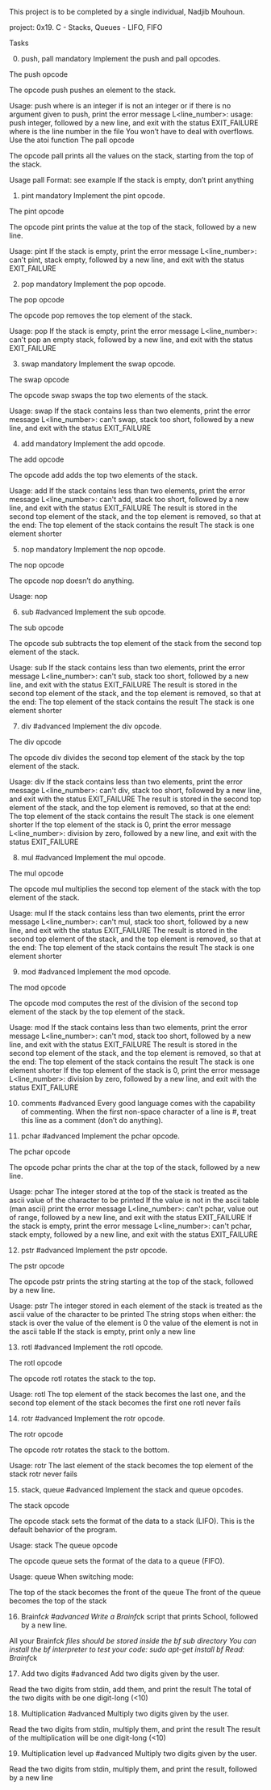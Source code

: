 This project is to be completed by a single individual, Nadjib Mouhoun.

project: 0x19. C - Stacks, Queues - LIFO, FIFO

Tasks

0. push, pall
mandatory
Implement the push and pall opcodes.

The push opcode

The opcode push pushes an element to the stack.

Usage: push <int>
where <int> is an integer
if <int> is not an integer or if there is no argument given to push, print the error message L<line_number>: usage: push integer, followed by a new line, and exit with the status EXIT_FAILURE
where is the line number in the file
You won’t have to deal with overflows. Use the atoi function
The pall opcode

The opcode pall prints all the values on the stack, starting from the top of the stack.

Usage pall
Format: see example
If the stack is empty, don’t print anything

1. pint
mandatory
Implement the pint opcode.

The pint opcode

The opcode pint prints the value at the top of the stack, followed by a new line.

Usage: pint
If the stack is empty, print the error message L<line_number>: can't pint, stack empty, followed by a new line, and exit with the status EXIT_FAILURE

2. pop
mandatory
Implement the pop opcode.

The pop opcode

The opcode pop removes the top element of the stack.

Usage: pop
If the stack is empty, print the error message L<line_number>: can't pop an empty stack, followed by a new line, and exit with the status EXIT_FAILURE


3. swap
mandatory
Implement the swap opcode.

The swap opcode

The opcode swap swaps the top two elements of the stack.

Usage: swap
If the stack contains less than two elements, print the error message L<line_number>: can't swap, stack too short, followed by a new line, and exit with the status EXIT_FAILURE

4. add
mandatory
Implement the add opcode.

The add opcode

The opcode add adds the top two elements of the stack.

Usage: add
If the stack contains less than two elements, print the error message L<line_number>: can't add, stack too short, followed by a new line, and exit with the status EXIT_FAILURE
The result is stored in the second top element of the stack, and the top element is removed, so that at the end:
The top element of the stack contains the result
The stack is one element shorter

5. nop
mandatory
Implement the nop opcode.

The nop opcode

The opcode nop doesn’t do anything.

Usage: nop

6. sub
#advanced
Implement the sub opcode.

The sub opcode

The opcode sub subtracts the top element of the stack from the second top element of the stack.

Usage: sub
If the stack contains less than two elements, print the error message L<line_number>: can't sub, stack too short, followed by a new line, and exit with the status EXIT_FAILURE
The result is stored in the second top element of the stack, and the top element is removed, so that at the end:
The top element of the stack contains the result
The stack is one element shorter

7. div
#advanced
Implement the div opcode.

The div opcode

The opcode div divides the second top element of the stack by the top element of the stack.

Usage: div
If the stack contains less than two elements, print the error message L<line_number>: can't div, stack too short, followed by a new line, and exit with the status EXIT_FAILURE
The result is stored in the second top element of the stack, and the top element is removed, so that at the end:
The top element of the stack contains the result
The stack is one element shorter
If the top element of the stack is 0, print the error message L<line_number>: division by zero, followed by a new line, and exit with the status EXIT_FAILURE

8. mul
#advanced
Implement the mul opcode.

The mul opcode

The opcode mul multiplies the second top element of the stack with the top element of the stack.

Usage: mul
If the stack contains less than two elements, print the error message L<line_number>: can't mul, stack too short, followed by a new line, and exit with the status EXIT_FAILURE
The result is stored in the second top element of the stack, and the top element is removed, so that at the end:
The top element of the stack contains the result
The stack is one element shorter

9. mod
#advanced
Implement the mod opcode.

The mod opcode

The opcode mod computes the rest of the division of the second top element of the stack by the top element of the stack.

Usage: mod
If the stack contains less than two elements, print the error message L<line_number>: can't mod, stack too short, followed by a new line, and exit with the status EXIT_FAILURE
The result is stored in the second top element of the stack, and the top element is removed, so that at the end:
The top element of the stack contains the result
The stack is one element shorter
If the top element of the stack is 0, print the error message L<line_number>: division by zero, followed by a new line, and exit with the status EXIT_FAILURE

10. comments
#advanced
Every good language comes with the capability of commenting. When the first non-space character of a line is #, treat this line as a comment (don’t do anything).

11. pchar
#advanced
Implement the pchar opcode.

The pchar opcode

The opcode pchar prints the char at the top of the stack, followed by a new line.

Usage: pchar
The integer stored at the top of the stack is treated as the ascii value of the character to be printed
If the value is not in the ascii table (man ascii) print the error message L<line_number>: can't pchar, value out of range, followed by a new line, and exit with the status EXIT_FAILURE
If the stack is empty, print the error message L<line_number>: can't pchar, stack empty, followed by a new line, and exit with the status EXIT_FAILURE

12. pstr
#advanced
Implement the pstr opcode.

The pstr opcode

The opcode pstr prints the string starting at the top of the stack, followed by a new line.

Usage: pstr
The integer stored in each element of the stack is treated as the ascii value of the character to be printed
The string stops when either:
the stack is over
the value of the element is 0
the value of the element is not in the ascii table
If the stack is empty, print only a new line

13. rotl
#advanced
Implement the rotl opcode.

The rotl opcode

The opcode rotl rotates the stack to the top.

Usage: rotl
The top element of the stack becomes the last one, and the second top element of the stack becomes the first one
rotl never fails

14. rotr
#advanced
Implement the rotr opcode.

The rotr opcode

The opcode rotr rotates the stack to the bottom.

Usage: rotr
The last element of the stack becomes the top element of the stack
rotr never fails

15. stack, queue
#advanced
Implement the stack and queue opcodes.

The stack opcode

The opcode stack sets the format of the data to a stack (LIFO). This is the default behavior of the program.

Usage: stack
The queue opcode

The opcode queue sets the format of the data to a queue (FIFO).

Usage: queue
When switching mode:

The top of the stack becomes the front of the queue
The front of the queue becomes the top of the stack

16. Brainf*ck
#advanced
Write a Brainf*ck script that prints School, followed by a new line.

All your Brainf*ck files should be stored inside the bf sub directory
You can install the bf interpreter to test your code: sudo apt-get install bf
Read: Brainf*ck

17. Add two digits
#advanced
Add two digits given by the user.

Read the two digits from stdin, add them, and print the result
The total of the two digits with be one digit-long (<10)

18. Multiplication
#advanced
Multiply two digits given by the user.

Read the two digits from stdin, multiply them, and print the result
The result of the multiplication will be one digit-long (<10)


19. Multiplication level up
#advanced
Multiply two digits given by the user.

Read the two digits from stdin, multiply them, and print the result, followed by a new line

